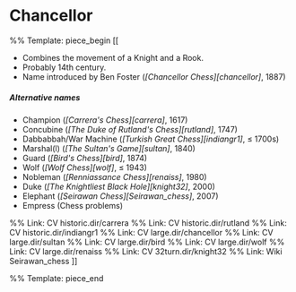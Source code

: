 # Chancellor

%% Template: piece_begin
[[
* Combines the movement of a Knight and a Rook.
* Probably 14th century.
* Name introduced by Ben Foster (*[Chancellor Chess][chancellor]*, 1887)

##### Alternative names
* Champion (*[Carrera's Chess][carrera]*, 1617)
* Concubine (*[The Duke of Rutland's Chess][rutland]*, 1747)
* Dabbabbah/War Machine (*[Turkish Great Chess][indiangr1]*, &#x2264; 1700s)
* Marshal(l) (*[The Sultan's Game][sultan]*, 1840)
* Guard (*[Bird's Chess][bird]*, 1874)
* Wolf (*[Wolf Chess][wolf]*, &#x2264; 1943)
* Nobleman (*[Renniassance Chess][renaiss]*, 1980)
* Duke (*[The Knightliest Black Hole][knight32]*, 2000)
* Elephant (*[Seirawan Chess][Seirawan_chess]*, 2007)
* Empress (Chess problems)

%% Link: CV historic.dir/carrera
%% Link: CV historic.dir/rutland
%% Link: CV historic.dir/indiangr1
%% Link: CV large.dir/chancellor
%% Link: CV large.dir/sultan
%% Link: CV large.dir/bird
%% Link: CV large.dir/wolf
%% Link: CV large.dir/renaiss
%% Link: CV 32turn.dir/knight32
%% Link: Wiki Seirawan_chess
]]


%% Template: piece_end
